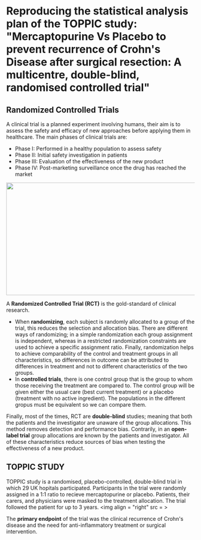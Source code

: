 # Reproducing the statistical analysis plan of the TOPPIC study: "Mercaptopurine Vs Placebo to prevent recurrence of Crohn's Disease after surgical resection: A multicentre, double-blind, randomised controlled trial"

## Randomized Controlled Trials
A clinical trial is a planned experiment involving humans, their aim is to assess the safety and efficacy of new approaches before applying them in healthcare. The main phases of clinical trials are:
* Phase I: Performed in a healthy population to assess safety
* Phase II: Initial safety investigation in patients
* Phase III: Evaluation of the effectiveness of the new product
* Phase IV: Post-marketing surveillance once the drug has reached the market

<p align="center">
  <img width="600" height="300" src= "https://www.ildcollaborative.org/sites/default/files/styles/header_image/public/images/header-images/clinicaltrialphases_slide.jpg?itok=GAL_kxvx">
</p>

A **Randomized Controlled Trial (RCT)** is the gold-standard of clinical research. 
* When **randomizing**, each subject is randomly allocated to a group of the trial, this reduces the selection and allocation bias. There are different ways of randomizing; in a simple randomization each group assignment is independent, whereas in a restricted randomization constraints are used to achieve a specific assignment ratio. Finally, randomization helps to achieve comparability of the control and treatment groups in all characteristics, so differences in outcome can be attributed to differences in treatment and not to different characteristics of the two groups.  
* In **controlled trials**, there is one control group that is the group to whom those receiving the treatment are compared to. The control group will be given either the usual care (best current treatment) or a placebo (treatment with no active ingredient). The populations in the different gropus must be equivalent so we can compare them.

Finally, most of the times, RCT are **double-blind** studies; meaning that both the patients and the investigator are unaware of the group allocations. This method removes detection and performance bias. Contrarily, in an **open-label trial** group allocations are known by the patients and investigator.
All of these characteristics reduce sources of bias when testing the effectiveness of a new product.

## TOPPIC STUDY
TOPPIC study is a randomised, placebo-controlled, double-blind trial in which 29 UK hopitals participated. Participants in the trial were randomly assigned in a 1:1 ratio to recieve mercaptopurine or placebo. Patients, their carers, and physicians were masked to the treatment allocation. The trial followed the patient for up to 3 years.
<img align = "right" src = >

The **primary endpoint** of the trial was the clinical recurrence of Crohn's disease and the need for anti-inflammatory treatment or surgical intervention.
